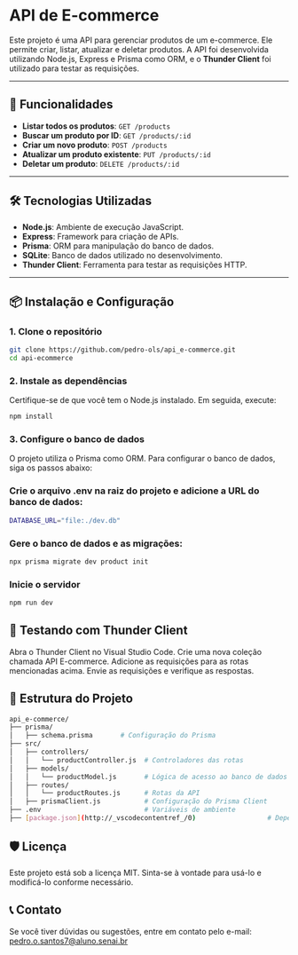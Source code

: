 # API de E-commerce

Este projeto é uma API para gerenciar produtos de um e-commerce. Ele permite criar, listar, atualizar e deletar produtos. A API foi desenvolvida utilizando Node.js, Express e Prisma como ORM, e o **Thunder Client** foi utilizado para testar as requisições.

---

## 🚀 Funcionalidades

- **Listar todos os produtos**: `GET /products`
- **Buscar um produto por ID**: `GET /products/:id`
- **Criar um novo produto**: `POST /products`
- **Atualizar um produto existente**: `PUT /products/:id`
- **Deletar um produto**: `DELETE /products/:id`

---

## 🛠️ Tecnologias Utilizadas

- **Node.js**: Ambiente de execução JavaScript.
- **Express**: Framework para criação de APIs.
- **Prisma**: ORM para manipulação do banco de dados.
- **SQLite**: Banco de dados utilizado no desenvolvimento.
- **Thunder Client**: Ferramenta para testar as requisições HTTP.

---

## 📦 Instalação e Configuração

### 1. Clone o repositório
```bash
git clone https://github.com/pedro-ols/api_e-commerce.git
cd api-ecommerce
```

### 2. Instale as dependências
Certifique-se de que você tem o Node.js instalado. Em seguida, execute:

```bash
npm install
```

### 3. Configure o banco de dados
O projeto utiliza o Prisma como ORM. Para configurar o banco de dados, siga os passos abaixo:

### Crie o arquivo .env na raiz do projeto e adicione a URL do banco de dados:
```bash
DATABASE_URL="file:./dev.db"
```

### Gere o banco de dados e as migrações:
```bash
npx prisma migrate dev product init
```

### Inicie o servidor

```bash
npm run dev
```

## 🧪 Testando com Thunder Client
Abra o Thunder Client no Visual Studio Code.
Crie uma nova coleção chamada API E-commerce.
Adicione as requisições para as rotas mencionadas acima.
Envie as requisições e verifique as respostas.

## 📂 Estrutura do Projeto
```bash
api_e-commerce/
├── prisma/
│   ├── schema.prisma       # Configuração do Prisma
├── src/
│   ├── controllers/
│   │   └── productController.js  # Controladores das rotas
│   ├── models/
│   │   └── productModel.js       # Lógica de acesso ao banco de dados
│   ├── routes/
│   │   └── productRoutes.js      # Rotas da API
│   ├── prismaClient.js           # Configuração do Prisma Client
├── .env                          # Variáveis de ambiente
├── [package.json](http://_vscodecontentref_/0)                  # Dependências do projeto
```

## 🛡️ Licença
Este projeto está sob a licença MIT. Sinta-se à vontade para usá-lo e modificá-lo conforme necessário.

## 📞 Contato
Se você tiver dúvidas ou sugestões, entre em contato pelo e-mail: pedro.o.santos7@aluno.senai.br